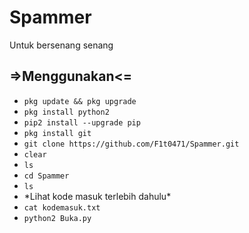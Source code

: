 # Spammer
Untuk bersenang senang
<h2> =>Menggunakan<= </h2>
<ul>
<li><code>pkg update && pkg upgrade</code></li>
<li><code>pkg install python2</code></li>
<li><code>pip2 install --upgrade pip</code></li>
<li><code>pkg install git</code></li>
<li><code>git clone https://github.com/F1t0471/Spammer.git</code></li>
<li><code>clear</code></li>
<li><code>ls</code></li>
<li><code>cd Spammer</code></li>
<li><code>ls</code></li>
<li>*Lihat kode masuk terlebih dahulu*</li>
<li><code>cat kodemasuk.txt</code></li>
<li><code>python2 Buka.py</code></li>
</ul>
<br />
<br />
